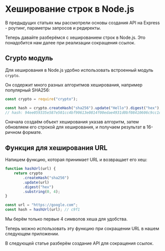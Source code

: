 # Хеширование строк в Node.js

В предыдущих статьях мы рассмотрели основы создания API на Express - роутинг, параметры запросов и редиректы.

Теперь давайте разберёмся с хешированием строк в Node.js. Это понадобится нам далее при реализации сокращения ссылок.

## Crypto модуль

Для хеширования в Node.js удобно использовать встроенный модуль `crypto`.

Он содержит много разных алгоритмов хеширования, например популярный SHA256:

```js
const crypto = require("crypto");

const hash = crypto.createHash("sha256").update("Hello").digest("hex");
// hash: 94ee059335e587e501cc4bf90613e0814f00edae4931d0bf08410606c9cc1df
```

Сначала создаём объект хеширования указав алгоритм, затем обновляем его строкой для хеширования, и получаем результат в 16-ричном формате.

## Функция для хеширования URL

Напишем функцию, которая принимает URL и возвращает его хеш:

```js
function hashUrl(url) {
    return crypto
        .createHash("sha256")
        .update(url)
        .digest("hex")
        .substring(0, 4);
}

const url = "https://google.com";
const hash = hashUrl(url); // c9f1
```

Мы берём только первые 4 символов хеша для удобства.

Теперь можно использовать эту функцию при сокращении URL в нашем следующем приложении.

В следующей статье разберём создание API для сокращения ссылок.
